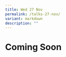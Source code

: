 ```yaml
---
title: Wed 27 Nov
permalink: /talks-27-nov/
variant: markdown
description: ""
---
```

<h1>Coming Soon</h1>
<h1></h1>
<p></p>